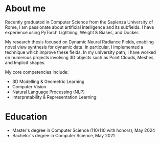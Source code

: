 # About me
Recently graduated in Computer Science from the Sapienza University of Rome, I am passionate about artificial intelligence and its subfields. I have experience using PyTorch Lightning, Weight & Biases, and Docker.

My research thesis focused on Dynamic Neural Radiance Fields, enabling novel view synthesis for dynamic data. In particular, I implemented a technique which improve these fields. In my university path, I have worked on numerous projects involving 3D objects such as Point Clouds, Meshes, and Implicit shapes.

My core competencies include:

- 3D Modelling & Geometric Learning
- Computer Vision
- Natural Language Processing (NLP)
- Interpretability & Representation Learning

# Education
- Master's degree in Computer Science (110/110 with honors), May 2024
- Bachelor's degree in Computer Science, May 2021
